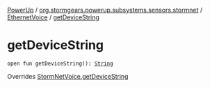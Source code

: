 [PowerUp](../../index.md) / [org.stormgears.powerup.subsystems.sensors.stormnet](../index.md) / [EthernetVoice](index.md) / [getDeviceString](./get-device-string.md)

# getDeviceString

`open fun getDeviceString(): `[`String`](https://kotlinlang.org/api/latest/jvm/stdlib/kotlin/-string/index.html)

Overrides [StormNetVoice.getDeviceString](../-storm-net-voice/get-device-string.md)

